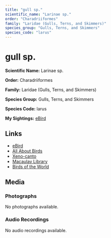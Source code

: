 ```yaml
---
title: "gull sp."
scientific_name: "Larinae sp."
order: "Charadriiformes"
family: "Laridae (Gulls, Terns, and Skimmers)"
species_group: "Gulls, Terns, and Skimmers"
species_code: "larus"
---
```


# gull sp.

**Scientific Name:** Larinae sp.

**Order:** Charadriiformes

**Family:** Laridae (Gulls, Terns, and Skimmers)

**Species Group:** Gulls, Terns, and Skimmers

**Species Code:** larus

**My Sightings:** [eBird](https://ebird.org/lifelist?r=world&time=life&spp=larus)

## Links
* [eBird](https://ebird.org/species/larus) 
* [All About Birds](https://www.allaboutbirds.org/guide/larus) 
* [Xeno-canto](https://www.xeno-canto.org/species/larinae-sp.) 
* [Macaulay Library](https://search.macaulaylibrary.org/catalog?taxonCode=larus&sort=rating_rank_desc)
* [Birds of the World](https://birdsoftheworld.org/bow/species/larus)

## Media
### Photographs
No photographs available.

### Audio Recordings
No audio recordings available.

